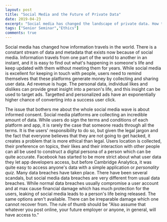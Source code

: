 ```yaml
---
layout: post
title: "Social Media and the Future of Private Data"
date: 2019-04-23
excerpt: "Social media has changed the landscape of private data. How this does impact our lives and the lives of people around us?"
tags: ["Senior Seminar","Ethics"]
comments: true
---
```

Social media has changed how information travels in the world. There is a constant stream of data and metadata that exists now because of social media. Information travels from one part of the world to another in an instant, and it is easy to find out what's happening in someone's life and keep updated with them without meeting them for years. While social media is excellent for keeping in touch with people, users need to remind themselves that these platforms generate money by collecting and sharing user data. Ad revenue is huge. The personal data, individual likes and dislikes can provide great insight into a person's life, and this insight can be used to target ads. Targetted and personalized ads have an exponentially higher chance of converting into a success user click.

The issue that bothers me about the whole social media wave is about informed consent. Social media platforms are collecting an incredible amount of data. While users do sign the terms and conditions of each platform and app, it is rarely the case that someone reads through all the terms. It is the users' responsibility to do so, but given the legal jargon and the fact that everyone believes that they are not going to get hacked, it creates a problem that is more ethical than legal. Users location is collected, their preference on topics, their likes and their interaction with other people can all be used to construct a digital persona of a person which can be quite accurate. Facebook has started to be more strict about what user data they let app developers access, but before Cambridge Analytica, it was quite easy to access anyone's data with a simple application or *personality quiz*. Many data breaches have taken place. There have been several scandals, but social media data breaches are very different from usual data breaches. While normal data breaches usually compromise a user account and at max cause financial damage which has much protection for the users, leaking of social media leads to a person's life being released. The same options aren't available. There can be irreparable damage which one cannot recover from. The rule of thumb should be "Also assume that whatever you post online, your future employer or anyone, in general, will have access to."
